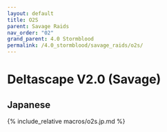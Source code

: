 ```yaml
---
layout: default
title: O2S
parent: Savage Raids
nav_order: "02"
grand_parent: 4.0 Stormblood
permalink: /4.0_stormblood/savage_raids/o2s/
---
```


# Deltascape V2.0 (Savage)

## Japanese

{% include_relative macros/o2s.jp.md %}

<script data-goatcounter="https://tuufless.goatcounter.com/count"
        async src="//gc.zgo.at/count.js"></script>
